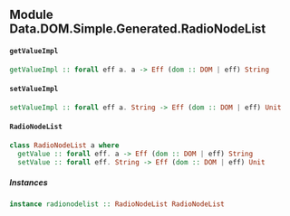 ## Module Data.DOM.Simple.Generated.RadioNodeList

#### `getValueImpl`

``` purescript
getValueImpl :: forall eff a. a -> Eff (dom :: DOM | eff) String
```

#### `setValueImpl`

``` purescript
setValueImpl :: forall eff a. String -> Eff (dom :: DOM | eff) Unit
```

#### `RadioNodeList`

``` purescript
class RadioNodeList a where
  getValue :: forall eff. a -> Eff (dom :: DOM | eff) String
  setValue :: forall eff. String -> Eff (dom :: DOM | eff) Unit
```

##### Instances
``` purescript
instance radionodelist :: RadioNodeList RadioNodeList
```


